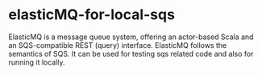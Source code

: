 # elasticMQ-for-local-sqs

ElasticMQ is a message queue system, offering an actor-based Scala and an SQS-compatible REST (query) interface. ElasticMQ follows the semantics of SQS.
It can be used for testing sqs related code and also for running it locally.
